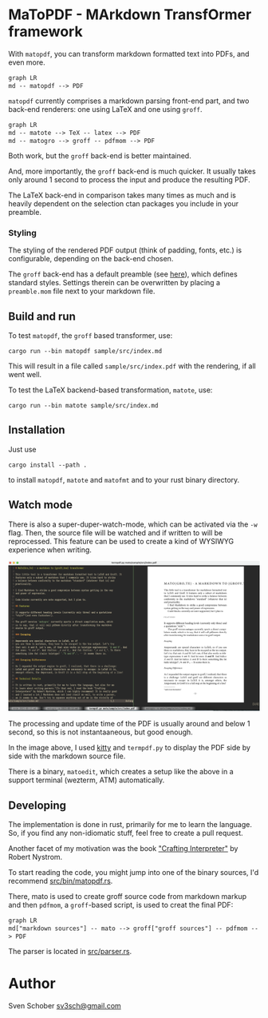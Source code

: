 # MaToPDF - MArkdown TransfOrmer framework

With `matopdf`, you can transform markdown formatted text into PDFs,
and even more.

```mermaid
graph LR
md -- matopdf --> PDF
```

`matopdf` currently comprises a markdown parsing front-end part,
and two back-end renderers: one using LaTeX and one using `groff`.

```mermaid
graph LR
md -- matote --> TeX -- latex --> PDF
md -- matogro --> groff -- pdfmom --> PDF
```

Both work, but the `groff` back-end is better maintained.

And, more importantly, the `groff` back-end is much quicker. It
usually takes only around 1 second to process the input and produce
the resulting PDF.

The LaTeX back-end in comparison takes many times as much and is
heavily dependent on the selection ctan packages you include in your
preamble.

### Styling

The styling of the rendered PDF output (think of padding, fonts,
etc.) is configurable, depending on the back-end chosen.

The `groff` back-end has a default preamble
(see [here](mato/src/bin/default-preamble.mom)), which defines
standard styles. Settings therein can be overwritten by placing a
`preamble.mom` file next to your markdown file.


## Build and run

To test `matopdf`, the `groff` based transformer, use:

```
cargo run --bin matopdf sample/src/index.md
```

This will result in a file called `sample/src/index.pdf` with the
rendering, if all went well.

To test the LaTeX backend-based transformation, `matote`, use:

```
cargo run --bin matote sample/src/index.md
```

## Installation

Just use

```
cargo install --path .
```

to install `matopdf`, `matote` and `matofmt` and to your rust binary
directory.

## Watch mode

There is also a super-duper-watch-mode, which can be activated via
the `-w` flag. Then, the source file will be watched and if written
to will be reprocessed. This feature can be used to create a kind of
WYSIWYG experience when writing.

![WYSIWYG editing](doc/WYSIWYG-editing.png)

The processing and update time of the PDF is usually around and
below 1 second, so this is not instantaaneous, but good enough.

In the image above, I used [kitty](https://sw.kovidgoyal.net/kitty/)
and `termpdf.py` to display the PDF side by side with the markdown
source file.

There is a binary, `matoedit`, which creates a setup like the above
in a support terminal (wezterm, ATM) automatically.

## Developing

The implementation is done in rust, primarily for me to learn
the language. So, if you find any non-idiomatic stuff, feel
free to create a pull request.

Another facet of my motivation was the book ["Crafting
Interpreter"](https://craftinginterpreters.com) by Robert Nystrom.

To start reading the code, you might jump into one of the
binary sources, I'd recommend [src/bin/matopdf.rs](src/bin/matopdf.rs).

There, mato is used to create groff source code from markdown
markup and then `pdfmom`, a `groff`-based script, is used to
creat the final PDF:

```mermaid
graph LR
md["markdown sources"] -- mato --> groff["groff sources"] -- pdfmom --> PDF
```

The parser is located in [src/parser.rs](src/parser.rs).

# Author

Sven Schober <sv3sch@gmail.com>
